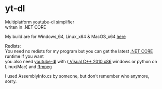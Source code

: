 # yt-dl
Multiplatform youtube-dl simplifier<br>
writen in .NET CORE

My build are for Windows_64, Linux_x64 & MacOS_x64 <a href="https://github.com/KoleckOLP/yt-dl/releases">here</a><br>



Redists:<br>
You need no redists for my program but you can get the latest <a href="https://dotnet.microsoft.com/download">.NET CORE</a> runtime if you want<br>
you also need <a href="https://youtube-dl.org/">youtube-dl</a> with (<a href="https://www.microsoft.com/en-us/download/confirmation.aspx?id=5555"> Visual C++ 2010 x86</a> windows or python on Linux/Mac)
 and <a href="https://www.ffmpeg.org/">ffmpeg</a><br>

I used AssemblyInfo.cs by someone, but don't remember who anymore, sorry.
